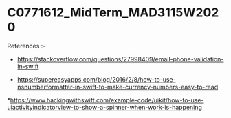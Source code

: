 # C0771612_MidTerm_MAD3115W2020

References :-

* https://stackoverflow.com/questions/27998409/email-phone-validation-in-swift

* https://supereasyapps.com/blog/2016/2/8/how-to-use-nsnumberformatter-in-swift-to-make-currency-numbers-easy-to-read

*https://www.hackingwithswift.com/example-code/uikit/how-to-use-uiactivityindicatorview-to-show-a-spinner-when-work-is-happening


